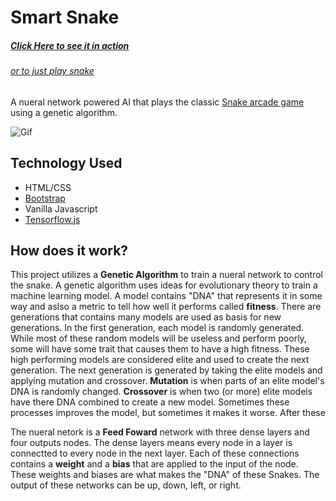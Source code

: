 # Smart Snake
##### [Click Here to see it in action](misaac3.github.io/SmartSnake/index.html)
###### [or to just play snake](misaac3.github.io/SmartSnake/play.html)
A nueral network powered AI that plays the classic [Snake arcade game](https://en.wikipedia.org/wiki/Snake_(video_game_genre)) using a genetic algorithm.

![Gif](https://i.imgur.com/yTeFQP2.gif)
## Technology Used

- HTML/CSS
- [Bootstrap](https://getbootstrap.com/)
- Vanilla Javascript
- [Tensorflow.js](tensorflow.org)
 
## How does it work?
This project utilizes a **Genetic Algorithm** to train a nueral network to control the snake. A genetic algorithm uses ideas for evolutionary theory to train a machine learning model. A model contains "DNA" that represents it in some way and aslso a metric to tell how well it performs called **fitness**. There are generations that contains many models are used as basis for new generations. In the first generation, each model is randomly generated. While most of these random models will be useless and perform poorly, some will have some trait that causes them to have a high fitness. These high performing models are considered elite and used to create the next generation. The next generation is generated by taking the elite models and applying mutation and crossover. **Mutation** is when parts of an elite model's DNA is randomly changed. **Crossover** is when two (or more) elite models have there DNA combined to create a new model. Sometimes these processes improves the model, but sometimes it makes it worse. After these

The nueral netork is a  **Feed Foward** network with three dense layers and four outputs nodes. The dense layers means every node in a layer is connectted to every node in the next layer. Each of these connections contains a **weight** and a **bias** that are applied to the input of the node. These weights and biases are what makes the "DNA" of these Snakes. The output of these networks can be up, down, left, or right.
